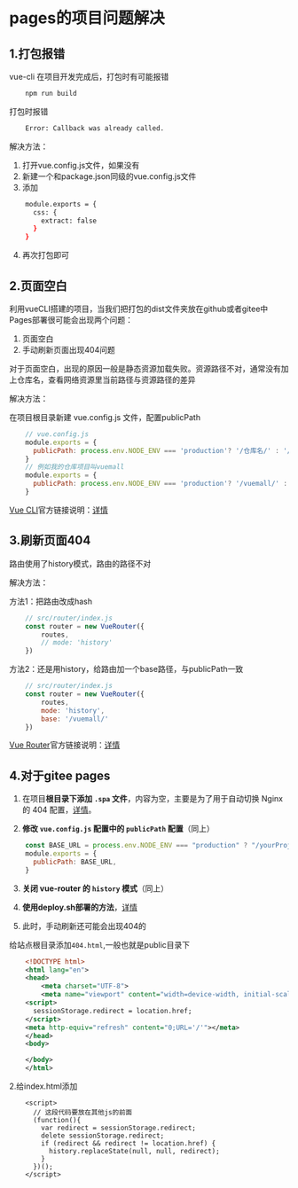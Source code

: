 # pages的项目问题解决

## 1.打包报错

vue-cli 在项目开发完成后，打包时有可能报错

```bash
    npm run build
```

打包时报错

```bash
    Error: Callback was already called.
```

解决方法：

1. 打开vue.config.js文件，如果没有
2. 新建一个和package.json同级的vue.config.js文件
3. 添加

```bash
    module.exports = {
      css: {
        extract: false
      }	
    }
```

4. 再次打包即可

## 2.页面空白

利用vueCLI搭建的项目，当我们把打包的dist文件夹放在github或者gitee中Pages部署很可能会出现两个问题：

1. 页面空白
2. 手动刷新页面出现404问题

对于页面空白，出现的原因一般是静态资源加载失败。资源路径不对，通常没有加上仓库名，查看网络资源里当前路径与资源路径的差异

解决方法：

在项目根目录新建 vue.config.js 文件，配置publicPath

```js
    // vue.config.js
    module.exports = {
      publicPath: process.env.NODE_ENV === 'production'? '/仓库名/' : '/'
    }
    // 例如我的仓库项目叫vuemall
    module.exports = {
      publicPath: process.env.NODE_ENV === 'production'? '/vuemall/' : '/'
    }
```

[Vue CLI](https://cli.vuejs.org/zh/)官方链接说明：[详情](https://cli.vuejs.org/zh/guide/deployment.html#github-pages)

## 3.刷新页面404

路由使用了history模式，路由的路径不对

解决方法：

方法1：把路由改成hash

```js
    // src/router/index.js    
    const router = new VueRouter({
        routes,
        // mode: 'history'
    })
```

方法2：还是用history，给路由加一个base路径，与publicPath一致

```js
    // src/router/index.js   
    const router = new VueRouter({
        routes,
        mode: 'history',
        base: '/vuemall/'
    })
```

[Vue Router](https://router.vuejs.org/zh/)官方链接说明：[详情](https://router.vuejs.org/zh/guide/essentials/history-mode.html#%E5%90%8E%E7%AB%AF%E9%85%8D%E7%BD%AE%E4%BE%8B%E5%AD%90)

## 4.对于gitee pages

1. 在项目**根目录下添加 `.spa` 文件**，内容为空，主要是为了用于自动切换 Nginx 的 404 配置，[详情](https://gitee.com/help/articles/4237)。

2. **修改 `vue.config.js` 配置中的 `publicPath` 配置**（同上）

```js
    const BASE_URL = process.env.NODE_ENV === "production" ? "/yourProjName/" : "/";
    module.exports = {
      publicPath: BASE_URL,
    }
```

3. **关闭 vue-router 的 `history` 模式**（同上）
4. **使用deploy.sh部署的方法**，[详情](https://cli.vuejs.org/zh/guide/deployment.html#github-pages)

5. 此时，手动刷新还可能会出现404的

给站点根目录添加`404.html`,一般也就是public目录下

```xml
    <!DOCTYPE html>
    <html lang="en">
    <head>
        <meta charset="UTF-8">
        <meta name="viewport" content="width=device-width, initial-scale=1.0">
    <script>
      sessionStorage.redirect = location.href;
    </script>
    <meta http-equiv="refresh" content="0;URL='/'"></meta>
    </head>
    <body>

    </body>
    </html>
```

2.给index.html添加

```sas
    <script>
      // 这段代码要放在其他js的前面
      (function(){
        var redirect = sessionStorage.redirect;
        delete sessionStorage.redirect;
        if (redirect && redirect != location.href) {
          history.replaceState(null, null, redirect);
        }
      })();
    </script>
```

